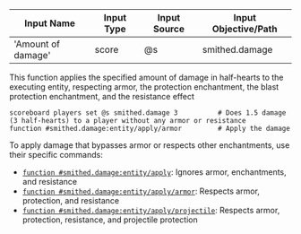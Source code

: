 | Input Name         | Input Type | Input Source | Input Objective/Path | 
| ---                | ---        | ---          | ---                  | 
| 'Amount of damage' | score      | @s           | smithed.damage       | 


This function applies the specified amount of damage in half-hearts to the executing entity,
respecting armor, the protection enchantment, the blast protection enchantment, and the resistance effect
```mcfunction
scoreboard players set @s smithed.damage 3          # Does 1.5 damage (3 half-hearts) to a player without any armor or resistance
function #smithed.damage:entity/apply/armor         # Apply the damage
```
To apply damage that bypasses armor or respects other enchantments, use their specific commands:
* [`function #smithed.damage:entity/apply`](../apply.md): Ignores armor, enchantments, and resistance
* [`function #smithed.damage:entity/apply/armor`](armor.md): Respects armor, protection, and resistance
* [`function #smithed.damage:entity/apply/projectile`](projectile.md): Respects armor, protection, resistance, and projectile protection